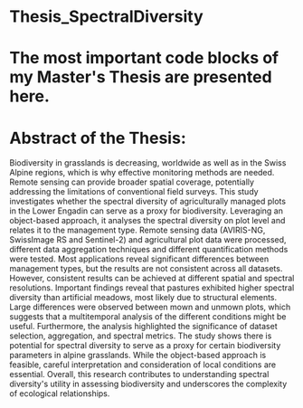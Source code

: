 # Thesis_SpectralDiversity

# The most important code blocks of my Master's Thesis are presented here.

# Abstract of the Thesis:
Biodiversity in grasslands is decreasing, worldwide as well as in the Swiss Alpine regions, which is why effective monitoring methods are needed. Remote sensing can provide broader spatial coverage, potentially addressing the limitations of conventional field surveys. This study investigates whether the spectral diversity of agriculturally managed plots in the Lower Engadin can serve as a proxy for biodiversity. Leveraging an object-based approach, it analyses the spectral diversity on plot level and relates it to the management type. Remote sensing data (AVIRIS-NG, SwissImage RS and Sentinel-2) and agricultural plot data were processed, different data aggregation techniques and different quantification methods were tested. Most applications reveal significant differences between management types, but the results are not consistent across all datasets. However, consistent results can be achieved at different spatial and spectral resolutions. Important findings reveal that pastures exhibited higher spectral diversity than artificial meadows, most likely due to structural elements. Large differences were observed between mown and unmown plots, which suggests that a multitemporal analysis of the different conditions might be useful. Furthermore, the analysis highlighted the significance of dataset selection, aggregation, and spectral metrics. The study shows there is potential for spectral diversity to serve as a proxy for certain biodiversity parameters in alpine grasslands. While the object-based approach is feasible, careful interpretation and consideration of local conditions are essential. Overall, this research contributes to understanding spectral diversity's utility in assessing biodiversity and underscores the complexity of ecological relationships.
